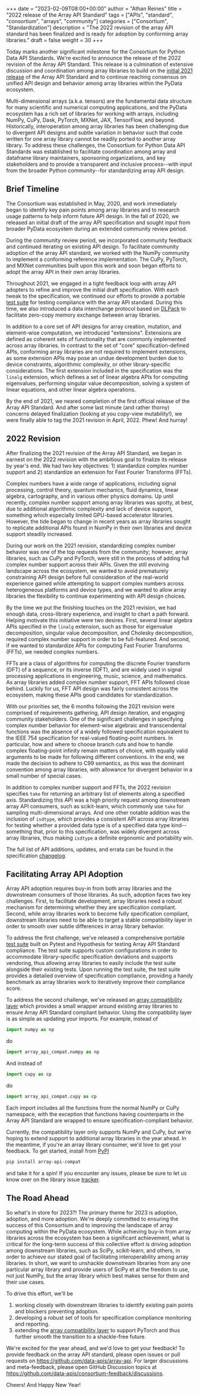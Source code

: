 +++
date = "2023-02-09T08:00+00:00"
author = "Athan Reines"
title = "2022 release of the Array API Standard"
tags = ["APIs", "standard", "consortium", "arrays", "community"]
categories = ["Consortium", "Standardization"]
description = "The 2022 revision of the array API standard has been finalized and is ready for adoption by conforming array libraries."
draft = false
weight = 30
+++

Today marks another significant milestone for the Consortium for Python Data API Standards. We're excited to announce the release of the 2022 revision of the Array API Standard. This release is a culmination of extensive discussion and coordination among array libraries to build on the [initial 2021 release](https://data-apis.org/blog/array_api_standard_release/) of the Array API Standard and to continue reaching consensus on unified API design and behavior among array libraries within the PyData ecosystem.

Multi-dimensional arrays (a.k.a. tensors) are the fundamental data structure for many scientific and numerical computing applications, and the PyData ecosystem has a rich set of libraries for working with arrays, including NumPy, CuPy, Dask, PyTorch, MXNet, JAX, TensorFlow, and beyond. Historically, interoperation among array libraries has been challenging due to divergent API designs and subtle variation in behavior such that code written for one array library cannot be readily ported to another array library. To address these challenges, the Consortium for Python Data API Standards was established to facilitate coordination among array and dataframe library maintainers, sponsoring organizations, and key stakeholders and to provide a transparent and inclusive process--with input from the broader Python community--for standardizing array API design.

## Brief Timeline

The Consortium was established in May, 2020, and work immediately began to identify key pain points among array libraries and to research usage patterns to help inform future API design. In the fall of 2020, we released an initial draft of the array API specification and sought input from broader PyData ecosystem during an extended community review period. 

During the community review period, we incorporated community feedback and continued iterating on existing API design. To facilitate community adoption of the array API standard, we worked with the NumPy community to implement a conforming reference implementation. The CuPy, PyTorch, and MXNet communities built upon this work and soon began efforts to adopt the array API in their own array libraries.

Throughout 2021, we engaged in a tight feedback loop with array API adopters to refine and improve the initial draft specification. With each tweak to the specification, we continued our efforts to provide a portable [test suite](https://github.com/data-apis/array-api-tests) for testing compliance with the array API standard. During this time, we also introduced a data interchange protocol based on [DLPack](https://github.com/dmlc/dlpack) to facilitate zero-copy memory exchange between array libraries.

In addition to a core set of API designs for array creation, mutation, and element-wise computation, we introduced "extensions". Extensions are defined as coherent sets of functionality that are commonly implemented across array libraries. In contrast to the set of "core" specification-defined APIs, conforming array libraries are not required to implement extensions, as some extension APIs may pose an undue development burden due to device constraints, algorithmic complexity, or other library-specific considerations. The first extension included in the specification was the `linalg` extension, which defines a set of linear algebra APIs for computing eigenvalues, performing singular value decomposition, solving a system of linear equations, and other linear algebra operations.

By the end of 2021, we neared completion of the first official release of the Array API Standard. And after some last minute (and rather thorny) concerns delayed finalization (looking at you copy-view mutability!), we were finally able to tag the 2021 revision in April, 2022. Phew! And hurray!

## 2022 Revision

After finalizing the 2021 revision of the Array API Standard, we began in earnest on the 2022 revision with the ambitious goal to finalize its release by year's end. We had two key objectives: 1) standardize complex number support and 2) standardize an extension for Fast Fourier Transforms (FFTs).

Complex numbers have a wide range of applications, including signal processing, control theory, quantum mechanics, fluid dynamics, linear algebra, cartography, and in various other physics domains. Up until recently, complex number support among array libraries was spotty, at best, due to additional algorithmic complexity and lack of device support, something which especially limited GPU-based accelerator libraries. However, the tide began to change in recent years as array libraries sought to replicate additional APIs found in NumPy in their own libraries and device support steadily increased.

During our work on the 2021 revision, standardizing complex number behavior was one of the top requests from the community; however, array libraries, such as CuPy and PyTorch, were still in the process of adding full complex number support across their APIs. Given the still evolving landscape across the ecosystem, we wanted to avoid prematurely constraining API design before full consideration of the real-world experience gained while attempting to support complex numbers across heterogeneous platforms and device types, and we wanted to allow array libraries the flexibility to continue experimenting with API design choices.

By the time we put the finishing touches on the 2021 revision, we had enough data, cross-library experience, and insight to chart a path forward. Helping motivate this initiative were two desires. First, several linear algebra APIs specified in the `linalg` extension, such as those for eigenvalue decomposition, singular value decomposition, and Cholesky decomposition, required complex number support in order to be full-featured. And second, if we wanted to standardize APIs for computing Fast Fourier Transforms (FFTs), we needed complex numbers.

FFTs are a class of algorithms for computing the discrete Fourier transform (DFT) of a sequence, or its inverse (IDFT), and are widely used in signal processing applications in engineering, music, science, and mathematics. As array libraries added complex number support, FFT APIs followed close behind. Luckily for us, FFT API design was fairly consistent across the ecosystem, making these APIs good candidates for standardization.

With our priorities set, the 6 months following the 2021 revision were comprised of requirements gathering, API design iteration, and engaging community stakeholders. One of the significant challenges in specifying complex number behavior for element-wise algebraic and transcendental functions was the absence of a widely followed specification equivalent to the IEEE 754 specification for real-valued floating-point numbers. In particular, how and where to choose branch cuts and how to handle complex floating-point infinity remain matters of choice, with equally valid arguments to be made for following different conventions. In the end, we made the decision to adhere to C99 semantics, as this was the dominant convention among array libraries, with allowance for divergent behavior in a small number of special cases.

In addition to complex number support and FFTs, the 2022 revision specifies `take` for returning an arbitrary list of elements along a specified axis. Standardizing this API was a high priority request among downstream array API consumers, such as scikit-learn, which commonly use `take` for sampling multi-dimensional arrays. And one other notable addition was the inclusion of `isdtype`, which provides a consistent API across array libraries for testing whether a provided data type is of a specified data type kind--something that, prior to this specification, was widely divergent across array libraries, thus making `isdtype` a definite ergonomic and portability win.

The full list of API additions, updates, and errata can be found in the specification [changelog](https://github.com/data-apis/array-api/blob/main/CHANGELOG.md).

## Facilitating Array API Adoption

Array API adoption requires buy-in from both array libraries and the downstream consumers of those libraries. As such, adoption faces two key challenges. First, to facilitate development, array libraries need a robust mechanism for determining whether they are specification compliant. Second, while array libraries work to become fully specification compliant, downstream libraries need to be able to target a stable compatibility layer in order to smooth over subtle differences in array library behavior.

To address the first challenge, we've released a comprehensive portable [test suite](https://github.com/data-apis/array-api-tests) built on Pytest and Hypothesis for testing Array API Standard compliance. The test suite supports custom configurations in order to accommodate library-specific specification deviations and supports vendoring, thus allowing array libraries to easily include the test suite alongside their existing tests. Upon running the test suite, the test suite provides a detailed overview of specification compliance, providing a handy benchmark as array libraries work to iteratively improve their compliance score.

To address the second challenge, we've released an [array compatibility layer](https://github.com/data-apis/array-api-compat) which provides a small wrapper around existing array libraries to ensure Array API Standard compliant behavior. Using the compatibility layer is as simple as updating your imports. For example, instead of

```python
import numpy as np
```

do

```python
import array_api_compat.numpy as np
```

And instead of

```python
import cupy as cp
```

do

```python
import array_api_compat.cupy as cp
```

Each import includes all the functions from the normal NumPy or CuPy namespace, with the exception that functions having counterparts in the Array API Standard are wrapped to ensure specification-compliant behavior.

Currently, the compatibility layer only supports NumPy and CuPy, but we're hoping to extend support to additional array libraries in the year ahead. In the meantime, if you're an array library consumer, we'd love to get your feedback. To get started, install from [PyPI](https://pypi.org/project/array-api-compat/)

```bash
pip install array-api-compat
```

and take it for a spin! If you encounter any issues, please be sure to let us know over on the library issue [tracker](https://github.com/data-apis/array-api-compat/issues).

## The Road Ahead

So what's in store for 2023?! The primary theme for 2023 is adoption, adoption, and more adoption. We're deeply committed to ensuring the success of this Consortium and to improving the landscape of array computing within the PyData ecosystem. While achieving buy-in from array libraries across the ecosystem has been a significant achievement, what is critical for the long-term success of this collective effort is driving adoption among downstream libraries, such as SciPy, scikit-learn, and others, in order to achieve our stated goal of facilitating interoperability among array libraries. In short, we want to unshackle downstream libraries from any one particular array library and provide users of SciPy et al the freedom to use, not just NumPy, but the array library which best makes sense for them and their use cases.

To drive this effort, we'll be

1. working closely with downstream libraries to identify existing pain points and blockers preventing adoption.
2. developing a robust set of tools for specification compliance monitoring and reporting.
3. extending the [array compatibility layer](https://github.com/data-apis/array-api-compat) to support PyTorch and thus further smooth the transition to a shackle-free future.

We're excited for the year ahead, and we'd love to get your feedback! To provide feedback on the array API standard, please open issues or pull requests on <https://github.com/data-apis/array-api>. For larger discussions and meta-feedback, please open GitHub Discussion topics at <https://github.com/data-apis/consortium-feedback/discussions>.

Cheers! And Happy New Year!
